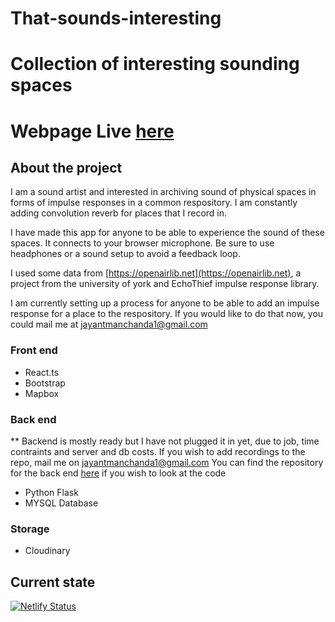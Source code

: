 # That-sounds-interesting

# Collection of interesting sounding spaces

# Webpage Live [here](https://that-sounds-interesting.netlify.app/)


## About the project

I am a sound artist and interested in archiving sound of physical spaces in forms of impulse responses in a common respository.
I am constantly adding convolution reverb for places that I record in. 

I have made this app for anyone to be able to experience the sound of these spaces. It connects to your browser microphone. 
Be sure to use headphones or a sound setup to avoid a feedback loop.

I used some data from [https://openairlib.net](https://openairlib.net), a project from the university of york and EchoThief impulse response library. 

I am currently setting up a process for anyone to be able to add an impulse response for a place to the respository. If you would like to do that now, you could mail me at [jayantmanchanda1@gmail.com](jayantmanchanda1@gmail.com)

### Front end

- React.ts
- Bootstrap
- Mapbox

### Back end 

** Backend is mostly ready but I have not plugged it in yet, due to job, time contraints and server and db costs. If you wish to add recordings to the repo, mail me on jayantmanchanda1@gmail.com
You can find the repository for the back end [here](https://github.com/manchandajayant/That-sounds-interesting/tree/master/server) if you wish to look at the code

- Python Flask 
- MYSQL Database


### Storage
- Cloudinary

## Current state
[![Netlify Status](https://api.netlify.com/api/v1/badges/16384a1f-17d8-4f3c-a1f6-8c7d0b1fc9b5/deploy-status)](https://app.netlify.com/sites/verberapp/deploys)
